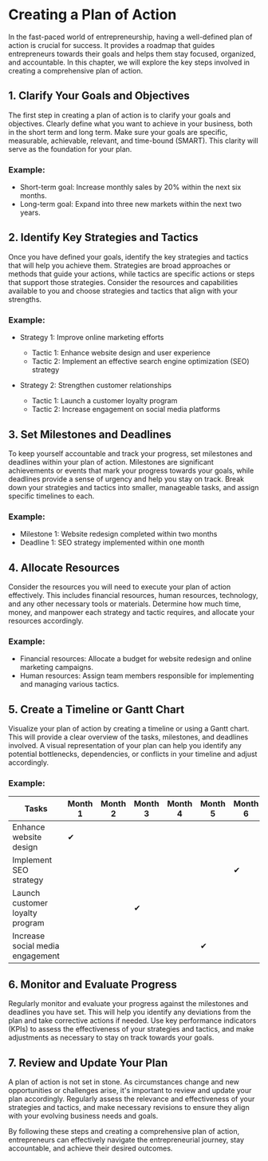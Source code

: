 Creating a Plan of Action
====================================

In the fast-paced world of entrepreneurship, having a well-defined plan of action is crucial for success. It provides a roadmap that guides entrepreneurs towards their goals and helps them stay focused, organized, and accountable. In this chapter, we will explore the key steps involved in creating a comprehensive plan of action.

**1. Clarify Your Goals and Objectives**
----------------------------------------

The first step in creating a plan of action is to clarify your goals and objectives. Clearly define what you want to achieve in your business, both in the short term and long term. Make sure your goals are specific, measurable, achievable, relevant, and time-bound (SMART). This clarity will serve as the foundation for your plan.

### Example:

* Short-term goal: Increase monthly sales by 20% within the next six months.
* Long-term goal: Expand into three new markets within the next two years.

**2. Identify Key Strategies and Tactics**
------------------------------------------

Once you have defined your goals, identify the key strategies and tactics that will help you achieve them. Strategies are broad approaches or methods that guide your actions, while tactics are specific actions or steps that support those strategies. Consider the resources and capabilities available to you and choose strategies and tactics that align with your strengths.

### Example:

* Strategy 1: Improve online marketing efforts

  * Tactic 1: Enhance website design and user experience
  * Tactic 2: Implement an effective search engine optimization (SEO) strategy
* Strategy 2: Strengthen customer relationships

  * Tactic 1: Launch a customer loyalty program
  * Tactic 2: Increase engagement on social media platforms

**3. Set Milestones and Deadlines**
-----------------------------------

To keep yourself accountable and track your progress, set milestones and deadlines within your plan of action. Milestones are significant achievements or events that mark your progress towards your goals, while deadlines provide a sense of urgency and help you stay on track. Break down your strategies and tactics into smaller, manageable tasks, and assign specific timelines to each.

### Example:

* Milestone 1: Website redesign completed within two months
* Deadline 1: SEO strategy implemented within one month

**4. Allocate Resources**
-------------------------

Consider the resources you will need to execute your plan of action effectively. This includes financial resources, human resources, technology, and any other necessary tools or materials. Determine how much time, money, and manpower each strategy and tactic requires, and allocate your resources accordingly.

### Example:

* Financial resources: Allocate a budget for website redesign and online marketing campaigns.
* Human resources: Assign team members responsible for implementing and managing various tactics.

**5. Create a Timeline or Gantt Chart**
---------------------------------------

Visualize your plan of action by creating a timeline or using a Gantt chart. This will provide a clear overview of the tasks, milestones, and deadlines involved. A visual representation of your plan can help you identify any potential bottlenecks, dependencies, or conflicts in your timeline and adjust accordingly.

### Example:

|              Tasks               | Month 1 | Month 2 | Month 3 | Month 4 | Month 5 | Month 6 |
|----------------------------------|---------|---------|---------|---------|---------|---------|
| Enhance website design           | ✔       |         |         |         |         |         |
| Implement SEO strategy           |         |         |         |         |         | ✔       |
| Launch customer loyalty program  |         |         | ✔       |         |         |         |
| Increase social media engagement |         |         |         |         | ✔       |         |

**6. Monitor and Evaluate Progress**
------------------------------------

Regularly monitor and evaluate your progress against the milestones and deadlines you have set. This will help you identify any deviations from the plan and take corrective actions if needed. Use key performance indicators (KPIs) to assess the effectiveness of your strategies and tactics, and make adjustments as necessary to stay on track towards your goals.

**7. Review and Update Your Plan**
----------------------------------

A plan of action is not set in stone. As circumstances change and new opportunities or challenges arise, it's important to review and update your plan accordingly. Regularly assess the relevance and effectiveness of your strategies and tactics, and make necessary revisions to ensure they align with your evolving business needs and goals.

By following these steps and creating a comprehensive plan of action, entrepreneurs can effectively navigate the entrepreneurial journey, stay accountable, and achieve their desired outcomes.
